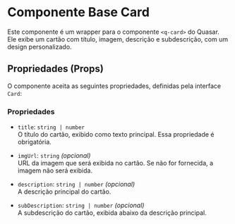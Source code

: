 # Componente Base Card

Este componente é um wrapper para o componente `<q-card>` do Quasar. Ele exibe um cartão com título, imagem, descrição e subdescrição, com um design personalizado.

## Propriedades (Props)

O componente aceita as seguintes propriedades, definidas pela interface `Card`:

### Propriedades

- `title`: `string | number`  
  O título do cartão, exibido como texto principal. Essa propriedade é obrigatória.

- `imgUrl`: `string` _(opcional)_  
  URL da imagem que será exibida no cartão. Se não for fornecida, a imagem não será exibida.

- `description`: `string | number` _(opcional)_  
  A descrição principal do cartão.

- `subDescription`: `string | number` _(opcional)_  
  A subdescrição do cartão, exibida abaixo da descrição principal.
